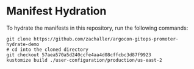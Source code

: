 # Manifest Hydration

To hydrate the manifests in this repository, run the following commands:

```shell
git clone https://github.com/zachaller/argocon-gitops-promoter-hydrate-demo
# cd into the cloned directory
git checkout 57aea570a5d240ccfe4aa4d08cffcbc3d87f9923
kustomize build ./user-configuration/production/us-east-2
```
